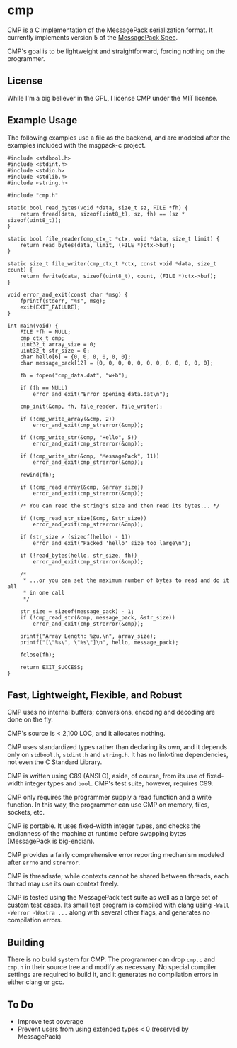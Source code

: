 # cmp

CMP is a C implementation of the MessagePack serialization format.  It
currently implements version 5 of the [MessagePack
Spec](http://github.com/msgpack/msgpack/blob/master/spec.md).

CMP's goal is to be lightweight and straightforward, forcing nothing on the
programmer.

## License

While I'm a big believer in the GPL, I license CMP under the MIT license.

## Example Usage

The following examples use a file as the backend, and are modeled after the
examples included with the msgpack-c project.

    #include <stdbool.h>
    #include <stdint.h>
    #include <stdio.h>
    #include <stdlib.h>
    #include <string.h>

    #include "cmp.h"

    static bool read_bytes(void *data, size_t sz, FILE *fh) {
        return fread(data, sizeof(uint8_t), sz, fh) == (sz * sizeof(uint8_t));
    }

    static bool file_reader(cmp_ctx_t *ctx, void *data, size_t limit) {
        return read_bytes(data, limit, (FILE *)ctx->buf);
    }

    static size_t file_writer(cmp_ctx_t *ctx, const void *data, size_t count) {
        return fwrite(data, sizeof(uint8_t), count, (FILE *)ctx->buf);
    }

    void error_and_exit(const char *msg) {
        fprintf(stderr, "%s", msg);
        exit(EXIT_FAILURE);
    }

    int main(void) {
        FILE *fh = NULL;
        cmp_ctx_t cmp;
        uint32_t array_size = 0;
        uint32_t str_size = 0;
        char hello[6] = {0, 0, 0, 0, 0, 0};
        char message_pack[12] = {0, 0, 0, 0, 0, 0, 0, 0, 0, 0, 0, 0};

        fh = fopen("cmp_data.dat", "w+b");

        if (fh == NULL)
            error_and_exit("Error opening data.dat\n");

        cmp_init(&cmp, fh, file_reader, file_writer);

        if (!cmp_write_array(&cmp, 2))
            error_and_exit(cmp_strerror(&cmp));

        if (!cmp_write_str(&cmp, "Hello", 5))
            error_and_exit(cmp_strerror(&cmp));

        if (!cmp_write_str(&cmp, "MessagePack", 11))
            error_and_exit(cmp_strerror(&cmp));

        rewind(fh);

        if (!cmp_read_array(&cmp, &array_size))
            error_and_exit(cmp_strerror(&cmp));

        /* You can read the string's size and then read its bytes... */

        if (!cmp_read_str_size(&cmp, &str_size))
            error_and_exit(cmp_strerror(&cmp));

        if (str_size > (sizeof(hello) - 1))
            error_and_exit("Packed 'hello' size too large\n");

        if (!read_bytes(hello, str_size, fh))
            error_and_exit(cmp_strerror(&cmp));

        /*
         * ...or you can set the maximum number of bytes to read and do it all
         * in one call
         */

        str_size = sizeof(message_pack) - 1;
        if (!cmp_read_str(&cmp, message_pack, &str_size))
            error_and_exit(cmp_strerror(&cmp));

        printf("Array Length: %zu.\n", array_size);
        printf("[\"%s\", \"%s\"]\n", hello, message_pack);

        fclose(fh);

        return EXIT_SUCCESS;
    }


## Fast, Lightweight, Flexible, and Robust

CMP uses no internal buffers; conversions, encoding and decoding are done on
the fly.

CMP's source is < 2,100 LOC, and it allocates nothing.

CMP uses standardized types rather than declaring its own, and it depends only
on `stdbool.h`, `stdint.h` and `string.h`.  It has no link-time dependencies,
not even the C Standard Library.

CMP is written using C89 (ANSI C), aside, of course, from its use of
fixed-width integer types and `bool`.  CMP's test suite, however, requires C99.

CMP only requires the programmer supply a read function and a write function.
In this way, the programmer can use CMP on memory, files, sockets, etc.

CMP is portable.  It uses fixed-width integer types, and checks the endianness
of the machine at runtime before swapping bytes (MessagePack is big-endian).

CMP provides a fairly comprehensive error reporting mechanism modeled after
`errno` and `strerror`.

CMP is threadsafe; while contexts cannot be shared between threads, each thread
may use its own context freely.

CMP is tested using the MessagePack test suite as well as a large set of custom
test cases.  Its small test program is compiled with clang using `-Wall -Werror
-Wextra ...` along with several other flags, and generates no compilation
errors.

## Building

There is no build system for CMP.  The programmer can drop `cmp.c` and `cmp.h`
in their source tree and modify as necessary.  No special compiler settings are
required to build it, and it generates no compilation errors in either clang or
gcc.

## To Do

  - Improve test coverage
  - Prevent users from using extended types < 0 (reserved by MessagePack)

